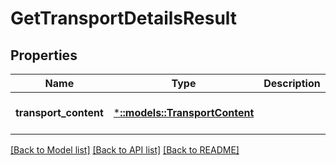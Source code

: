 # GetTransportDetailsResult

## Properties
Name | Type | Description | Notes
------------ | ------------- | ------------- | -------------
**transport_content** | [***::models::TransportContent**](TransportContent.md) |  | [optional] [default to null]

[[Back to Model list]](../README.md#documentation-for-models) [[Back to API list]](../README.md#documentation-for-api-endpoints) [[Back to README]](../README.md)


